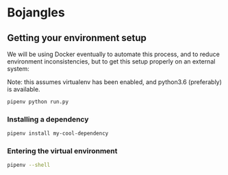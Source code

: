 # Bojangles

## Getting your environment setup

We will be using Docker eventually to automate this process, and to reduce environment inconsistencies, but to get this setup properly on an external system:

Note: this assumes virtualenv has been enabled, and python3.6 (preferably) is available.

```sh
pipenv python run.py
```

### Installing a dependency

```sh
pipenv install my-cool-dependency
```

### Entering the virtual environment

```sh
pipenv --shell
```
